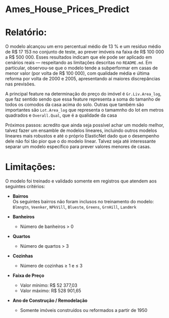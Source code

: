 # Ames_House_Prices_Predict

# Relatório:
 O modelo alcançou um erro percentual médio de 13 % e um resíduo médio de R$ 17 153 no conjunto de teste, ao prever imóveis na faixa de R$ 100 000 a R$ 500 000. Esses resultados indicam que ele pode ser aplicado em cenários reais — respeitando as limitações descritas no `README.md`.
Em particular, observou-se que o modelo tende a subperformar em casas de menor valor (por volta de R$ 100 000), com qualidade média e última reforma por volta de  2000 e 2005, apresentando aí maiores discrepâncias nas previsões.

 A principal feature na determinação do preço do imóvel é  `Gr.Liv.Area_log`, que faz sentido sendo que essa feature representa a soma do tamanho de todos os comodos da casa acima do solo. Outras que também são importantes são `Lot.Area_log` que representa o tamamnho do lot em metros quadrados e `Overall.Qual`, que é a qualidade da casa

Próximos passos:  acredito que ainda seja possível achar um modelo melhor, talvez fazer um ensamble de modelos lineares, incluindo outros modelos lineares mais robustos e até o próprio ElasticNet dado que o desempenho dele não foi tão pior que o do modelo linear. Talvez seja até interessante separar um modelo específico para prever valores menores de casas.

# Limitações:
O modelo foi treinado e validado somente em registros que atendem aos seguintes critérios:

- **Bairros**  
  Os seguintes bairros não foram inclusos no treinamento do modelo:
  `Blmngtn`, `Veenker`, `NPkVill`, `Blueste`, `Greens`, `GrnHill`, `Landmrk`

- **Banheiros**  
  - Número de banheiros > 0

- **Quartos**  
  - Número de quartos > 3

- **Cozinhas**  
  - Número de cozinhas ≥ 1 e ≤ 3

- **Faixa de Preço**  
  - Valor mínimo: R\$ 52 377,03  
  - Valor máximo: R\$ 528 901,65

- **Ano de Construção / Remodelação**  
  - Somente imóveis construídos ou reformados a partir de 1950